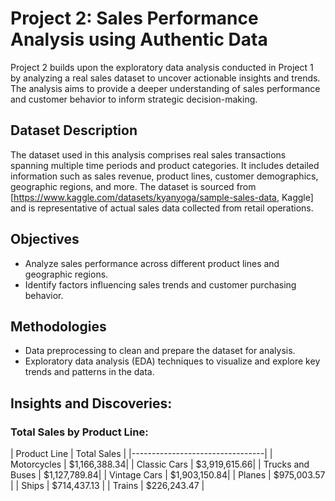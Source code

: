 Project 2: Sales Performance Analysis using Authentic Data
=========================================================

Project 2 builds upon the exploratory data analysis conducted in Project 1 by analyzing a real sales dataset to uncover actionable insights and trends. The analysis aims to provide a deeper understanding of sales performance and customer behavior to inform strategic decision-making.

## Dataset Description
The dataset used in this analysis comprises real sales transactions spanning multiple time periods and product categories. It includes detailed information such as sales revenue, product lines, customer demographics, geographic regions, and more. The dataset is sourced from [https://www.kaggle.com/datasets/kyanyoga/sample-sales-data, Kaggle] and is representative of actual sales data collected from retail operations. 


Objectives
----------
- Analyze sales performance across different product lines and geographic regions.
- Identify factors influencing sales trends and customer purchasing behavior.

Methodologies
-------------
- Data preprocessing to clean and prepare the dataset for analysis.
- Exploratory data analysis (EDA) techniques to visualize and explore key trends and patterns in the data.

## Insights and Discoveries:

### Total Sales by Product Line:

| Product Line | Total Sales      | 
|---------------------------------|
| Motorcycles      | $1,166,388.34|
| Classic Cars     | $3,919,615.66|
| Trucks and Buses | $1,127,789.84|
| Vintage Cars     | $1,903,150.84|
| Planes           | $975,003.57  |
| Ships            | $714,437.13  |
| Trains           | $226,243.47  |


